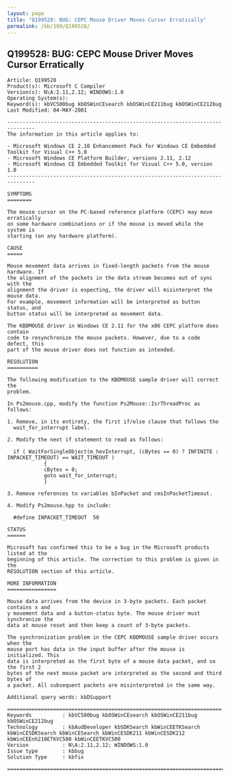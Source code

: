```yaml
---
layout: page
title: "Q199528: BUG: CEPC Mouse Driver Moves Cursor Erratically"
permalink: /kb/199/Q199528/
---
```


## Q199528: BUG: CEPC Mouse Driver Moves Cursor Erratically

	Article: Q199528
	Product(s): Microsoft C Compiler
	Version(s): N\A:2.11,2.12; WINDOWS:1.0
	Operating System(s): 
	Keyword(s): kbVC500bug kbOSWinCEsearch kbOSWinCE211bug kbOSWinCE212bug
	Last Modified: 04-MAY-2001
	
	-------------------------------------------------------------------------------
	The information in this article applies to:
	
	- Microsoft Windows CE 2.10 Enhancement Pack for Windows CE Embedded Toolkit for Visual C++ 5.0 
	- Microsoft Windows CE Platform Builder, versions 2.11, 2.12 
	- Microsoft Windows CE Embedded Toolkit for Visual C++ 5.0, version 1.0 
	-------------------------------------------------------------------------------
	
	SYMPTOMS
	========
	
	The mouse cursor on the PC-based reference platform (CEPC) may move erratically
	on some hardware combinations or if the mouse is moved while the system is
	starting (on any hardware platform).
	
	CAUSE
	=====
	
	Mouse movement data arrives in fixed-length packets from the mouse hardware. If
	the alignment of the packets in the data stream becomes out of sync with the
	alignment the driver is expecting, the driver will misinterpret the mouse data.
	For example, movement information will be interpreted as button status, and
	button status will be interpreted as movement data.
	
	The KBDMOUSE driver in Windows CE 2.11 for the x86 CEPC platform does contain
	code to resynchronize the mouse packets. However, due to a code defect, this
	part of the mouse driver does not function as intended.
	
	RESOLUTION
	==========
	
	The following modification to the KBDMOUSE sample driver will correct the
	problem.
	
	In Ps2mouse.cpp, modify the function Ps2Mouse::IsrThreadProc as follows:
	
	1. Remove, in its entirety, the first if/else clause that follows the
	  wait_for_interrupt label.
	
	2. Modify the next if statement to read as follows:
	
	  if ( WaitForSingleObject(m_hevInterrupt, (cBytes == 0) ? INFINITE : INPACKET_TIMEOUT) == WAIT_TIMEOUT )
	  			{
	  			cBytes = 0;
	  			goto wait_for_interrupt;
	  			}
	
	3. Remove references to variables bInPacket and cmsInPacketTimeout.
	
	4. Modify Ps2mouse.hpp to include:
	
	  #define INPACKET_TIMEOUT  50
	
	STATUS
	======
	
	Microsoft has confirmed this to be a bug in the Microsoft products listed at the
	beginning of this article. The correction to this problem is given in the
	RESOLUTION section of this article.
	
	MORE INFORMATION
	================
	
	Mouse data arrives from the device in 3-byte packets. Each packet contains x and
	y movement data and a button-status byte. The mouse driver must synchronize the
	data at mouse reset and then keep a count of 3-byte packets.
	
	The synchronization problem in the CEPC KBDMOUSE sample driver occurs when the
	mouse port has data in the input buffer after the mouse is initialized. This
	data is interpreted as the first byte of a mouse data packet, and so the first 2
	bytes of the next mouse packet are interpreted as the second and third bytes of
	a packet. All subsequent packets are misinterpreted in the same way.
	
	Additional query words: kbDSupport
	
	======================================================================
	Keywords          : kbVC500bug kbOSWinCEsearch kbOSWinCE211bug kbOSWinCE212bug 
	Technology        : kbAudDeveloper kbSDKSearch kbWinCEETKSearch kbWinCESDKSearch kbWinCESearch kbWinCESDK211 kbWinCESDK212 kbWinCEEnh210ETKVC500 kbWinCEETKVC500
	Version           : N\A:2.11,2.12; WINDOWS:1.0
	Issue type        : kbbug
	Solution Type     : kbfix
	
	=============================================================================
	
